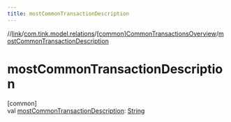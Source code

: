 ```yaml
---
title: mostCommonTransactionDescription
---
```

//[link](../../../index.html)/[com.tink.model.relations](../index.html)/[[common]CommonTransactionsOverview](index.html)/[mostCommonTransactionDescription](most-common-transaction-description.html)



# mostCommonTransactionDescription



[common]\
val [mostCommonTransactionDescription](most-common-transaction-description.html): [String](https://kotlinlang.org/api/latest/jvm/stdlib/kotlin/-string/index.html)




